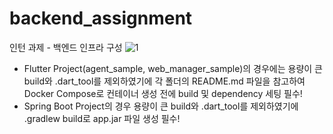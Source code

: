 # backend_assignment  
인턴 과제 - 백엔드 인프라 구성
![1](https://github.com/anydevil0812/backend-assignment/assets/109947297/3e465702-715b-4fb7-8bdf-eeff2c432d96)
- Flutter Project(agent_sample, web_manager_sample)의 경우에는 용량이 큰 build와 .dart_tool를 제외하였기에 각 폴더의 README.md 파일을 참고하여 Docker Compose로 컨테이너 생성 전에 build 및 dependency 세팅 필수!
- Spring Boot Project의 경우 용량이 큰 build와 .dart_tool를 제외하였기에 .gradlew build로 app.jar 파일 생성 필수!
